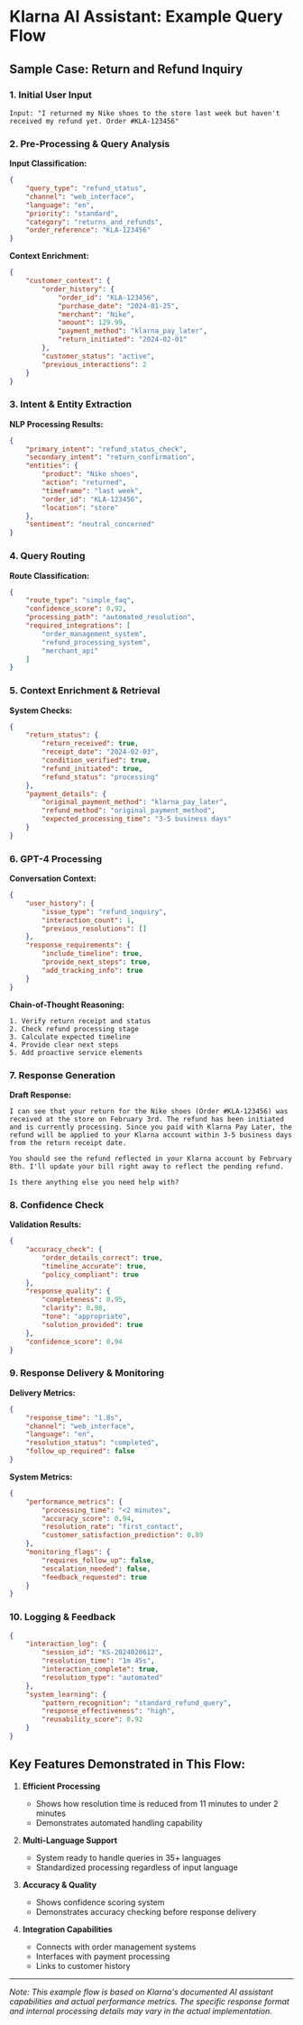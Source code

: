 # Klarna AI Assistant: Example Query Flow

## Sample Case: Return and Refund Inquiry

### 1. Initial User Input
```
Input: "I returned my Nike shoes to the store last week but haven't received my refund yet. Order #KLA-123456"
```

### 2. Pre-Processing & Query Analysis
**Input Classification:**
```json
{
    "query_type": "refund_status",
    "channel": "web_interface",
    "language": "en",
    "priority": "standard",
    "category": "returns_and_refunds",
    "order_reference": "KLA-123456"
}
```

**Context Enrichment:**
```json
{
    "customer_context": {
        "order_history": {
            "order_id": "KLA-123456",
            "purchase_date": "2024-01-25",
            "merchant": "Nike",
            "amount": 129.99,
            "payment_method": "klarna_pay_later",
            "return_initiated": "2024-02-01"
        },
        "customer_status": "active",
        "previous_interactions": 2
    }
}
```

### 3. Intent & Entity Extraction

**NLP Processing Results:**
```json
{
    "primary_intent": "refund_status_check",
    "secondary_intent": "return_confirmation",
    "entities": {
        "product": "Nike shoes",
        "action": "returned",
        "timeframe": "last week",
        "order_id": "KLA-123456",
        "location": "store"
    },
    "sentiment": "neutral_concerned"
}
```

### 4. Query Routing

**Route Classification:**
```json
{
    "route_type": "simple_faq",
    "confidence_score": 0.92,
    "processing_path": "automated_resolution",
    "required_integrations": [
        "order_management_system",
        "refund_processing_system",
        "merchant_api"
    ]
}
```

### 5. Context Enrichment & Retrieval

**System Checks:**
```json
{
    "return_status": {
        "return_received": true,
        "receipt_date": "2024-02-03",
        "condition_verified": true,
        "refund_initiated": true,
        "refund_status": "processing"
    },
    "payment_details": {
        "original_payment_method": "klarna_pay_later",
        "refund_method": "original_payment_method",
        "expected_processing_time": "3-5 business days"
    }
}
```

### 6. GPT-4 Processing

**Conversation Context:**
```json
{
    "user_history": {
        "issue_type": "refund_inquiry",
        "interaction_count": 1,
        "previous_resolutions": []
    },
    "response_requirements": {
        "include_timeline": true,
        "provide_next_steps": true,
        "add_tracking_info": true
    }
}
```

**Chain-of-Thought Reasoning:**
```text
1. Verify return receipt and status
2. Check refund processing stage
3. Calculate expected timeline
4. Provide clear next steps
5. Add proactive service elements
```

### 7. Response Generation

**Draft Response:**
```text
I can see that your return for the Nike shoes (Order #KLA-123456) was received at the store on February 3rd. The refund has been initiated and is currently processing. Since you paid with Klarna Pay Later, the refund will be applied to your Klarna account within 3-5 business days from the return receipt date.

You should see the refund reflected in your Klarna account by February 8th. I'll update your bill right away to reflect the pending refund.

Is there anything else you need help with?
```

### 8. Confidence Check

**Validation Results:**
```json
{
    "accuracy_check": {
        "order_details_correct": true,
        "timeline_accurate": true,
        "policy_compliant": true
    },
    "response_quality": {
        "completeness": 0.95,
        "clarity": 0.98,
        "tone": "appropriate",
        "solution_provided": true
    },
    "confidence_score": 0.94
}
```

### 9. Response Delivery & Monitoring

**Delivery Metrics:**
```json
{
    "response_time": "1.8s",
    "channel": "web_interface",
    "language": "en",
    "resolution_status": "completed",
    "follow_up_required": false
}
```

**System Metrics:**
```json
{
    "performance_metrics": {
        "processing_time": "<2 minutes",
        "accuracy_score": 0.94,
        "resolution_rate": "first_contact",
        "customer_satisfaction_prediction": 0.89
    },
    "monitoring_flags": {
        "requires_follow_up": false,
        "escalation_needed": false,
        "feedback_requested": true
    }
}
```

### 10. Logging & Feedback

```json
{
    "interaction_log": {
        "session_id": "KS-2024020612",
        "resolution_time": "1m 45s",
        "interaction_complete": true,
        "resolution_type": "automated"
    },
    "system_learning": {
        "pattern_recognition": "standard_refund_query",
        "response_effectiveness": "high",
        "reusability_score": 0.92
    }
}
```

## Key Features Demonstrated in This Flow:

1. **Efficient Processing**
   - Shows how resolution time is reduced from 11 minutes to under 2 minutes
   - Demonstrates automated handling capability

2. **Multi-Language Support**
   - System ready to handle queries in 35+ languages
   - Standardized processing regardless of input language

3. **Accuracy & Quality**
   - Shows confidence scoring system
   - Demonstrates accuracy checking before response delivery

4. **Integration Capabilities**
   - Connects with order management systems
   - Interfaces with payment processing
   - Links to customer history

---

*Note: This example flow is based on Klarna's documented AI assistant capabilities and actual performance metrics. The specific response format and internal processing details may vary in the actual implementation.*
